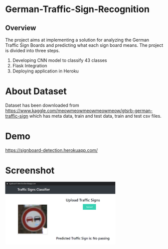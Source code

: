 # German-Traffic-Sign-Recognition
## Overview
The project aims at implementing a solution for analyzing the German Traffic Sign Boards and predicting what each sign board means. The project is divided into three steps. 
1. Developing CNN model to classify 43 classes 
2. Flask Integration
3. Deploying application in Heroku

# About Dataset
Dataset has been downloaded from https://www.kaggle.com/meowmeowmeowmeowmeow/gtsrb-german-traffic-sign which has meta data, train and test data, train and test csv files.

# Demo
https://signboard-detection.herokuapp.com/

# Screenshot


<img src="./Screenshot1.PNG" width=“100” height="200">
